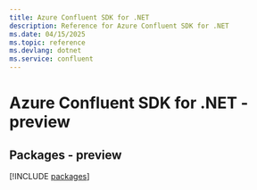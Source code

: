 ```yaml
---
title: Azure Confluent SDK for .NET
description: Reference for Azure Confluent SDK for .NET
ms.date: 04/15/2025
ms.topic: reference
ms.devlang: dotnet
ms.service: confluent
---
```

# Azure Confluent SDK for .NET - preview
## Packages - preview
[!INCLUDE [packages](confluent-index.md)]